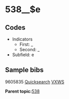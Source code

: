 # 538\_\_$e

## Codes

-   Indicators
    -   First: \_
    -   Second: \_
-   Subfield: e

## Sample bibs

9605835 [Quicksearch](https://search.library.yale.edu/catalog/9605835) [VXWS](http://prodorbis.library.yale.edu:7014/vxws/GetHoldingsService?bibId=9605835)

**Parent topic:**[538](../../tags/538/538.md)

